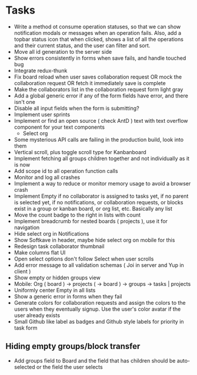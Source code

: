 # Tasks

- Write a method ot consume operation statuses, so that we can show notification modals or messages when an operation fails. Also, add a topbar status icon that when clicked, shows a list of all the operations and their current status, and the user can filter and sort.
- Move all id generation to the server side
- Show errors consistently in forms when save fails, and handle touched bug
- Integrate redux-thunk
- Fix board reload when user saves collaboration request OR mock the collaboration request OR fetch it immediately save is complete
- Make the collaborators list in the collaboration request form light gray
- Add a global generic error if any of the form fields have error, and there isn't one
- Disable all input fields when the form is submitting?
- Implement user sprints
- Implement or find an open source ( check AntD ) text with text overflow component for your text components
  - Select org
- Some mysterious API calls are failing in the production build, look into them
- Vertical scroll, plus toggle scroll type for Kanbanboard
- Implement fetching all groups children together and not individually as it is now
- Add scope id to all operation function calls
- Monitor and log all crashes
- Implement a way to reduce or monitor memory usage to avoid a browser crash
- Implement Empty if no collaborator is assigned to tasks yet, if no parent is selected yet, if no notifications, or collaboration requests, or blocks exist in a group or kanban board, or org list, etc. Basically any list
- Move the count badge to the right in lists with count
- Implement breadcrumb for nested boards ( projects ), use it for navigation
- Hide select org in Notifications
- Show Softkave in header, maybe hide select org on mobile for this
- Redesign task collaborator thumbnail
- Make columns flat UI
- Open select options don't follow Select when user scrolls
- Add error message to all validation schemas ( Joi in server and Yup in client )
- Show empty or hidden groups view
- Mobile: Org ( board ) -> projects ( -> board ) -> groups -> tasks | projects
- Uniformly center Empty in all lists
- Show a generic error in forms when they fail
- Generate colors for collaboration requests and assign the colors to the users when they eventually signup. Use the user's color avatar if the user already exists
- Small Github like label as badges and Github style labels for priority in task form

## Hiding empty groups/block transfer

- Add groups field to Board and the field that has children should be auto-selected or the field the user selects
